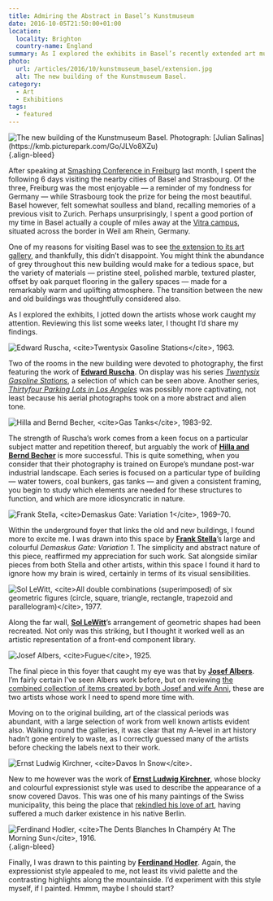 ```yaml
---
title: Admiring the Abstract in Basel’s Kunstmuseum
date: 2016-10-05T21:50:00+01:00
location:
  locality: Brighton
  country-name: England
summary: As I explored the exhibits in Basel’s recently extended art museum, I jotted down the artists whose work caught my attention. Here I share my findings.
photo:
  url: /articles/2016/10/kunstmuseum_basel/extension.jpg
  alt: The new building of the Kunstmuseum Basel.
category:
  - Art
  - Exhibitions
tags:
  - featured
---
```

![](extension.jpg 'The new building of the Kunstmuseum Basel. Photograph: [Julian Salinas](https://kmb.picturepark.com/Go/JLVo8XZu)')
{.align-bleed}

After speaking at [Smashing Conference in Freiburg][1] last month, I spent the following 6 days visiting the nearby cities of Basel and Strasbourg. Of the three, Freiburg was the most enjoyable — a reminder of my fondness for Germany — while Strasbourg took the prize for being the most beautiful. Basel however, felt somewhat soulless and bland, recalling memories of a previous visit to Zurich. Perhaps unsurprisingly, I spent a good portion of my time in Basel actually a couple of miles away at the [Vitra campus][2], situated across the border in Weil am Rhein, Germany.

One of my reasons for visiting Basel was to see [the extension to its art gallery][3], and thankfully, this didn’t disappoint. You might think the abundance of grey throughout this new building would make for a tedious space, but the variety of materials — pristine steel, polished marble, textured plaster, offset by oak parquet flooring in the gallery spaces — made for a remarkably warm and uplifting atmosphere. The transition between the new and old buildings was thoughtfully considered also.

As I explored the exhibits, I jotted down the artists whose work caught my attention. Reviewing this list some weeks later, I thought I’d share my findings.

![](ruscha.jpg 'Edward Ruscha, <cite>Twentysix Gasoline Stations</cite>, 1963.')

Two of the rooms in the new building were devoted to photography, the first featuring the work of **[Edward Ruscha][4]**. On display was his series [<cite>Twentysix Gasoline Stations</cite>][5], a selection of which can be seen above. Another series, [<cite>Thirtyfour Parking Lots in Los Angeles</cite>][6] was possibly more captivating, not least because his aerial photographs took on a more abstract and alien tone.

![](becher.jpg 'Hilla and Bernd Becher, <cite>Gas Tanks</cite>, 1983-92.')

The strength of Ruscha’s work comes from a keen focus on a particular subject matter and repetition thereof, but arguably the work of **[Hilla and Bernd Becher][7]** is more successful. This is quite something, when you consider that their photography is trained on Europe’s mundane post-war industrial landscape. Each series is focused on a particular type of building — water towers, coal bunkers, gas tanks — and given a consistent framing, you begin to study which elements are needed for these structures to function, and which are more idiosyncratic in nature.

![](stella.jpg 'Frank Stella, <cite>Demaskus Gate: Variation 1</cite>, 1969–70.')

Within the underground foyer that links the old and new buildings, I found more to excite me. I was drawn into this space by **[Frank Stella][8]**’s large and colourful <cite>Demaskus Gate: Variation 1</cite>. The simplicity and abstract nature of this piece, reaffirmed my appreciation for such work. Sat alongside similar pieces from both Stella and other artists, within this space I found it hard to ignore how my brain is wired, certainly in terms of its visual sensibilities.

![](lewitt.jpg 'Sol LeWitt, <cite>All double combinations (superimposed) of six geometric figures (circle, square, triangle, rectangle, trapezoid and parallelogram)</cite>, 1977.')

Along the far wall, **[Sol LeWitt][9]**’s arrangement of geometric shapes had been recreated. Not only was this striking, but I thought it worked well as an artistic representation of a front-end component library.

![](albers.jpg 'Josef Albers, <cite>Fugue</cite>, 1925.')

The final piece in this foyer that caught my eye was that by **[Josef Albers][10]**. I’m fairly certain I’ve seen Albers work before, but on reviewing [the combined collection of items created by both Josef and wife Anni][11], these are two artists whose work I need to spend more time with.

Moving on to the original building, art of the classical periods was abundant, with a large selection of work from well known artists evident also. Walking round the galleries, it was clear that my A-level in art history hadn’t gone entirely to waste, as I correctly guessed many of the artists before checking the labels next to their work.

![](kirchner.jpg 'Ernst Ludwig Kirchner, <cite>Davos In Snow</cite>.')

New to me however was the work of **[Ernst Ludwig Kirchner][12]**, whose blocky and colourful expressionist style was used to describe the appearance of a snow covered Davos. This was one of his many paintings of the Swiss municipality, this being the place that [rekindled his love of art][12], having suffered a much darker existence in his native Berlin.

![](hodler.jpg 'Ferdinand Hodler, <cite>The Dents Blanches In Champéry At The Morning Sun</cite>, 1916.')
{.align-bleed}

Finally, I was drawn to this painting by **[Ferdinand Hodler][13]**. Again, the expressionist style appealed to me, not least its vivid palette and the contrasting highlights along the mountainside. I’d experiment with this style myself, if I painted. Hmmm, maybe I should start?

[1]: http://smashingconf.com/freiburg-2016/
[2]: https://www.vitra.com/en-us/campus
[3]: https://www.theguardian.com/artanddesign/2016/apr/24/kunstmuseum-basel-review-christ-gantenbein-rowan-moore
[4]: http://edruscha.com
[5]: https://en.wikipedia.org/wiki/Twentysix_Gasoline_Stations
[6]: http://www.artgallery.nsw.gov.au/collection/works/430.2008.a-ii/
[7]: https://www.theguardian.com/artanddesign/2014/sep/03/bernd-and-hilla-becher-cataloguing-the-ominous-sculptural-forms-of-industrial-architecture
[8]: https://www.wikiart.org/en/frank-stella
[9]: https://www.wikiart.org/en/sol-lewitt
[10]: https://www.wikiart.org/en/josef-albers
[11]: http://albersfoundation.org/
[12]: https://www.wikiart.org/en/ernst-ludwig-kirchner
[13]: https://www.wikiart.org/en/ferdinand-hodler
